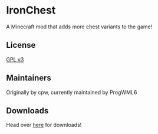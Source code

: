 # IronChest
A Minecraft mod that adds more chest variants to the game!

## License
[GPL v3](http://www.gnu.org/copyleft/gpl.html)

## Maintainers
Originally by cpw, currently maintained by ProgWML6

## Downloads
Head over [here](http://files.minecraftforge.net/IronChests2/) for downloads!